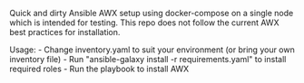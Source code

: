 Quick and dirty Ansible AWX setup using docker-compose on a single node which is intended for testing. This repo does not follow the current AWX best practices for installation.

Usage:
    - Change inventory.yaml to suit your environment (or bring your own inventory file)
    - Run "ansible-galaxy install -r requirements.yaml" to install required roles
    - Run the playbook to install AWX